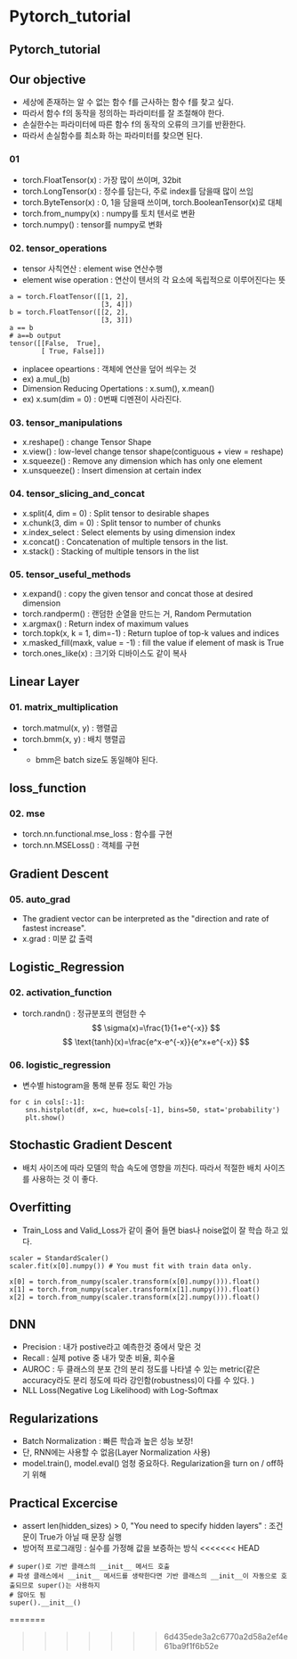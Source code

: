 # Pytorch_tutorial
## Pytorch_tutorial

## Our objective
- 세상에 존재하는 알 수 없는 함수 f를 근사하는 함수 f를 찾고 싶다.
- 따라서 함수 f의 동작을 정의하는 파라미터를 잘 조절해야 한다.
- 손실한수는 파라미터에 따른 함수 f의 동작의 오류의 크기를 반환한다.
- 따라서 손실함수를 최소화 하는 파라미터를 찾으면 된다.

### 01
- torch.FloatTensor(x) : 가장 많이 쓰이며, 32bit
- torch.LongTensor(x) : 정수를 담는다, 주로 index를 담을때 많이 쓰임
- torch.ByteTensor(x) : 0, 1을 담을때 쓰이며, torch.BooleanTensor(x)로 대체
- torch.from_numpy(x) : numpy를 토치 텐서로 변환
- torch.numpy() : tensor를 numpy로 변화

### 02. tensor_operations
- tensor 사칙연산 : element wise 연산수행
- element wise operation : 연산이 텐서의 각 요소에 독립적으로 이루어진다는 뜻
``` python3
a = torch.FloatTensor([[1, 2],
                       [3, 4]])
b = torch.FloatTensor([[2, 2],
                       [3, 3]])
a == b
# a==b output
tensor([[False,  True],
        [ True, False]])
```
- inplacee opeartions : 객체에 연산을 덮어 씌우는 것
- ex) a.mul_(b)
- Dimension Reducing Opertations : x.sum(), x.mean()
- ex) x.sum(dim = 0) : 0번째 디멘젼이 사라진다.

### 03. tensor_manipulations
- x.reshape() : change Tensor Shape
- x.view() : low-level change tensor shape(contiguous + view = reshape)
- x.squeeze() : Remove any dimension which has only one element
- x.unsqueeze() : Insert dimension at certain index

### 04. tensor_slicing_and_concat
- x.split(4, dim = 0) : Split tensor to desirable shapes
- x.chunk(3, dim = 0) : Split tensor to number of chunks
- x.index_select : Select elements by using dimension index
- x.concat() : Concatenation of multiple tensors in the list.
- x.stack() : Stacking of multiple tensors in the list

### 05. tensor_useful_methods
- x.expand() : copy the given tensor and concat those at desired dimension
- torch.randperm() : 랜덤한 순열을 만드는 거, Random Permutation
- x.argmax() : Return index of maximum values
- torch.topk(x, k = 1, dim=-1) : Return tuploe of top-k values and indices
- x.masked_fill(maxk, value = -1) : fill the value if element of mask is True
- torch.ones_like(x) : 크기와 디바이스도 같이 복사

## Linear Layer
### 01. matrix_multiplication
- torch.matmul(x, y) : 행렬곱
- torch.bmm(x, y) : 배치 행렬곱
- * bmm은 batch size도 동일해야 된다.

## loss_function
### 02. mse
- torch.nn.functional.mse_loss : 함수를 구현
- torch.nn.MSELoss() : 객체를 구현

## Gradient Descent
### 05. auto_grad
- The gradient vector can be interpreted as the "direction and rate of fastest increase".
- x.grad : 미분 값 출력

## Logistic_Regression
### 02. activation_function
- torch.randn() : 정규분포의 랜덤한 수
$$
\sigma(x)=\frac{1}{1+e^{-x}}
$$
$$
\text{tanh}(x)=\frac{e^x-e^{-x}}{e^x+e^{-x}}
$$
### 06. logistic_regression
- 변수별 histogram을 통해 분류 정도 확인 가능
``` python3
for c in cols[:-1]:
    sns.histplot(df, x=c, hue=cols[-1], bins=50, stat='probability')
    plt.show()
```

## Stochastic Gradient Descent
- 배치 사이즈에 따라 모델의 학습 속도에 영향을 끼친다. 따라서 적절한 배치 사이즈를 사용하는 것 이 좋다.

## Overfitting
- Train_Loss and Valid_Loss가 같이 줄어 들면 bias나 noise없이 잘 학습 하고 있다.
``` python3
scaler = StandardScaler()
scaler.fit(x[0].numpy()) # You must fit with train data only.

x[0] = torch.from_numpy(scaler.transform(x[0].numpy())).float()
x[1] = torch.from_numpy(scaler.transform(x[1].numpy())).float()
x[2] = torch.from_numpy(scaler.transform(x[2].numpy())).float()
```

## DNN 
- Precision : 내가 postive라고 예측한것 중에서 맞은 것
- Recall : 실제 potive 중 내가 맞춘 비율, 회수율
- AUROC : 두 클래스의 분포 간의 분리 정도를 나타낼 수 있는 metric(같은 accuracy라도 분리 정도에 따라 강인함(robustness)이 다를 수 있다. )
- NLL Loss(Negative Log Likelihood) with Log-Softmax

## Regularizations
- Batch Normalization : 빠른 학습과 높은 성능 보장!
- 단, RNN에는 사용할 수 없음(Layer Normalization 사용)
- model.train(), model.eval() 엄청 중요하다. Regularization을 turn on / off하기 위해

## Practical Excercise
- assert len(hidden_sizes) > 0, "You need to specify hidden layers" : 조건문이 True가 아닐 때 문장 실행
- 방어적 프로그래밍 : 실수를 가정해 값을 보증하는 방식
<<<<<<< HEAD
``` python3
# super()로 기반 클래스의 __init__ 메서드 호출
# 파생 클래스에서 __init__ 메서드를 생략한다면 기반 클래스의 __init__이 자동으로 호출되므로 super()는 사용하지
# 않아도 됨 
super().__init__()
```
=======
>>>>>>> 6d435ede3a2c6770a2d58a2ef4e61ba9f1f6b52e
